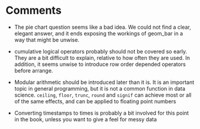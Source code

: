 # Comments
- The pie chart question seems like a bad idea. We could not find a clear, elegant answer, and it ends exposing the workings of geom_bar in a way that might be unwise.

- cumulative logical operators probably should not be covered so early. They are a bit difficult to explain, relative to how often they are used. In addition, it seems unwise to introduce row order depended operators before arrange.

- Modular arithmetic should be introduced later than it is. It is an important topic in general programming, but it is not a common function in data science. `ceiling`, `floor`, `trunc`, `round` and `signif` can achieve most or all of the same effects, and can be applied to floating point numbers

- Converting timestamps to times is probably a bit involved for this point in the book, unless you want to give a feel for messy data